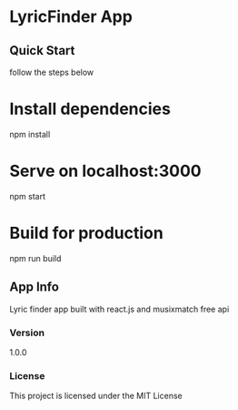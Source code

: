 # LyricFinder App

## Quick Start

follow the steps below

# Install dependencies

npm install

# Serve on localhost:3000

npm start

# Build for production

npm run build

## App Info

Lyric finder app built with react.js and musixmatch free api

### Version

1.0.0

### License

This project is licensed under the MIT License

